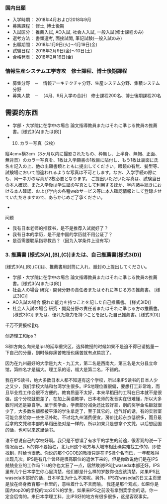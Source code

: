 ### 国内出願

- 入学時期： 2018年4月および2018年9月
- 募集課程： 修士, 博士後期
- 入試区分： 推薦入試, AO入試, 社会人入試, 一般入試(修士課程のみ)
- 選考方法： 書類選考, 面接試問, 筆記試験(一般入試のみ)
- 出願期間： 2018年1月9日(火)～1月19日(金)
- 試験日程： 2018年2月9日(金)～10日(土)
- 合格発表： 2018年2月16日(金)



### **情報生産システム工学専攻　修士課程、博士後期課程**

- 募集分野　－　情報アーキテクチャ分野、生産システム分野、集積システム分野
- 募集人数　－　（4月、9月入学の合計） 修士課程200名、博士後期課程20名

## 需要的东西

- 学部・大学院に在学中の場合
  論文指導教員またはそれに準じる教員の推薦書。[様式3(A)または(B)]
- 10. カラー写真（2枚）

縦4cm×横3cm（3ヶ月以内に撮影されたもの、枠無し、上半身、無帽、正面、無背景）のカラー写真を、1枚は入学願書の1枚目に貼付し、もう1枚は裏面に氏名を記入の上、他の出願書類とともに提出してください。眼鏡の有無、髪型等、試験場において間違われるような写真は不可とします。なお、入学手続の際にも、同一ネガの写真が2枚必要となります。
ご提出いただいた写真は、試験当日の本人確認、また入学後は学生証の写真として利用するほか、学内諸手続きにおける本人確認、および学内の各種webサービス等に本人確認情報として登録させていただきますので、あらかじめご了承ください。

* ​



问题

* 我有日本老师的推荐书，是不是推荐入试就好了？
* 我有日本的学历，是不是中国的学历就不用公证了？
* 是否需要联系指导教员？（因为入学条件上没有写）



### 3. 推薦書 [様式3(A),(B),(C)]または、自己推薦書[様式3(D)]

[様式3(A),(B),(C)]は、推薦書用封筒に入れ、厳封の上提出してください。

- 学部・大学院に在学中の場合
  論文指導教員またはそれに準じる教員の推薦書。[様式3(A)または(B)]
- 社会人の場合
  研究・開発分野の責任者またはそれに準じる方の推薦書。 [様式3(C)]
- AO入試の場合
  優れた能力を持つことを記した自己推薦書。 [様式3(D)]
- 社会人入試の場合
  研究・開発分野の責任者またはそれに準じる方の推薦書。[様式3(C)]
  または、優れた能力を持つことを記した自己推薦書。[様式3(D)]







千万不要报松丸



创造理工和ips？

S和I方向么向来是ips的延毕重灾区，选择教授的时候如果不是迫不得已请掂量一下自己的分量，到时候你痛苦教授也痛苦就有点尴尬了。





因为在九州最好的大学是九大・九工大，第二名是西南大，第三名是大分县立命馆，第四名才是福大。理工系的话，福大是第二名，不错的。



我在IPS读书，绝大多数日本人都不知道有这个学校，所以来IPS读书的日本人少之又少，我们学校大陆和台湾学生很多。IPS地理位置很偏，要想打工非常难，而且毕业找工作会很不方便的。教育质量不太好，本来早稻田的工科在日本就不是很强，这个分校就更差了，在加上英语教学，日本老师的发音实在很难懂，所以大多数时间还是靠自学。至于奖学金，学费部分减免还比较好拿，别的奖学金名额就很少了，大多数名额都被平澤的学生拿走了，至于其它的，运气好的话，有的实验室可能会发给你一些生活补助。不过北九州消费便宜，房价比起东京低很多，而且最后拿的文凭和本部的早稻田绝对是一样的，所以如果只是想拿个文凭，以后想回国的话，也可以来这里读书。



谁不想说自己的学校好啊。我只是不想误了有水平的学生的前途，很客观的说一下情况而已。ls的你不要抬杠，北九州这个地方与大城市相比确实难找工作的，即使找到，时给也很低。你说的那个GCOE的教授只是在IPS挂个名而已，一年都难得出现几次。IPS是有几个曾经是很高职位的退休下来的，但是你敢说他们是在IPS兢兢业业的工作吗？ls的你也太狂了一点，居然敢说IPS比waseda本部还好。IPS里有几个日本学生你心里清楚，他们都是什么样的岁数你也应该清楚，如果IPS比waseda本部好的话，日本学生为什么不来呢。另外，IPS在waseda的日文主页里是放在终身教育那一栏里的，意味着什么不言而喻。
我还是那个观点，如果你是国内top20的学校的top20%的学生，如果来IPS之前没有拿到奖学金的话，你一定会后悔的。来日本学理工科，比IPS好的地方有很多很多，这是客观事实。